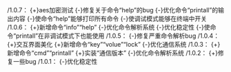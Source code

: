 /1.0.7：
{+}aes加密测试
{-}修复关于命令“help”的bug
{-}优化命令“printall”的输出内容
{-}使命令“help”能够打印所有命令
{-}使调试模式能够在终端中开关
/1.0.6：
{+}新增命令“info”“help”
{-}优化命令解析系统
{-}优化稳定性
{-}使命令“printall”在非调试模式下也能使用
/1.0.5：
{-}修复严重命令解析bug
/1.0.4：
{+}交互界面美化
{+}新增命令“key”“volue”“lock”
{-}优化通信系统
/1.0.3：
{+}新增命令“cmd”“printall”
{+}实装“通信版本”
{-}优化命令解析系统
/1.0.2：
{+}修复一些bug
/1.0.1：
{-}优化稳定性
